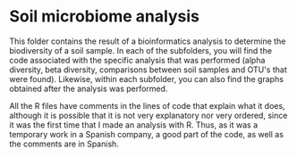 # Soil microbiome analysis

This folder contains the result of a bioinformatics analysis to determine the biodiversity of a soil sample. In each of the subfolders, you will find the code associated with the specific analysis that was performed (alpha diversity, beta diversity, comparisons between soil samples and OTU's that were found). Likewise, within each subfolder, you can also find the graphs obtained after the analysis was performed.

All the R files have comments in the lines of code that explain what it does, although it is possible that it is not very explanatory nor very ordered, since it was the first time that I made an analysis with R. Thus, as it was a temporary work in a Spanish company, a good part of the code, as well as the comments are in Spanish.
